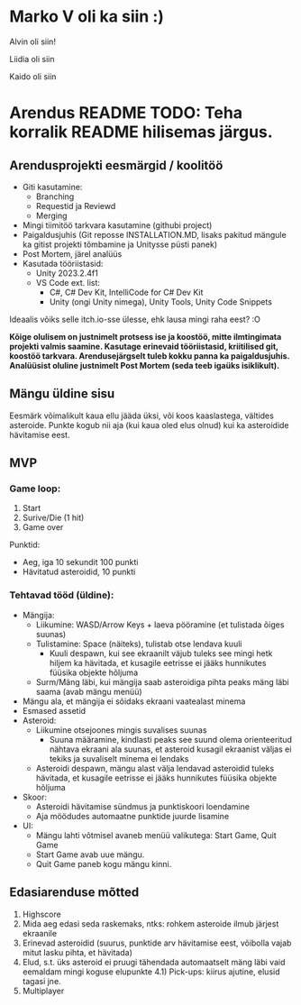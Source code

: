 
# Marko V oli ka siin :)

Alvin oli siin!

Liidia oli siin

Kaido oli siin

# Arendus README TODO: Teha korralik README hilisemas järgus.

## Arendusprojekti eesmärgid / koolitöö
- Giti kasutamine:
    - Branching
    - Requestid ja Reviewd
    - Merging
- Mingi tiimitöö tarkvara kasutamine (githubi project)
- Paigaldusjuhis (Git reposse INSTALLATION.MD, lisaks pakitud mängule ka gitist projekti tõmbamine ja Unitysse püsti panek)
- Post Mortem, järel analüüs
- Kasutada tööriistasid: 
    - Unity 2023.2.4f1 
    - VS Code ext. list:
        - C#, C# Dev Kit, IntelliCode for C# Dev Kit
        - Unity (ongi Unity nimega), Unity Tools, Unity Code Snippets

Ideaalis võiks selle itch.io-sse ülesse, ehk lausa mingi raha eest? :O

**Kõige olulisem on justnimelt protsess ise ja koostöö, mitte ilmtingimata projekti valmis saamine. Kasutage erinevaid tööriistasid, kriitilised git, koostöö tarkvara. Arendusejärgselt tuleb kokku panna ka paigaldusjuhis. Analüüsist oluline justnimelt Post Mortem (seda teeb igaüks isiklikult).**

## Mängu üldine sisu
Eesmärk võimalikult kaua ellu jääda üksi, või koos kaaslastega, vältides asteroide. Punkte kogub nii aja (kui kaua oled elus olnud) kui ka asteroidide hävitamise eest.

## MVP
### Game loop:
1) Start
2) Surive/Die (1 hit)
3) Game over

Punktid:
- Aeg, iga 10 sekundit 100 punkti
- Hävitatud asteroidid, 10 punkti

### Tehtavad tööd (üldine):
- Mängija:
    - Liikumine: WASD/Arrow Keys + laeva pööramine (et tulistada õiges suunas)
    - Tulistamine: Space (näiteks), tulistab otse lendava kuuli
        - Kuuli despawn, kui see ekraanilt väjub tuleks see mingi hetk hiljem ka hävitada, et kusagile eetrisse ei jääks hunnikutes füüsika objekte hõljuma
    - Surm/Mäng läbi, kui mängija saab asteroidiga pihta peaks mäng läbi saama (avab mängu menüü)
- Mängu ala, et mängija ei sõidaks ekraani vaatealast minema
- Esmased assetid
- Asteroid:
    - Liikumine otsejoones mingis suvalises suunas
        - Suuna määramine, kindlasti peaks see suund olema orienteeritud nähtava ekraani ala suunas, et asteroid kusagil ekraanist väljas ei tekiks ja suvaliselt minema ei lendaks
    - Asteroidi despawn, mängu alast välja lendavad asteroidid tuleks hävitada, et kusagile eetrisse ei jääks hunnikutes füüsika objekte hõljuma
- Skoor:
    - Asteroidi hävitamise sündmus ja punktiskoori loendamine
    - Aja möödudes automaatne punktide juurde lisamine
- UI:
    - Mängu lahti võtmisel avaneb menüü valikutega: Start Game, Quit Game
    - Start Game avab uue mängu.
    - Quit Game paneb kogu mängu kinni.

## Edasiarenduse mõtted
1) Highscore
2) Mida aeg edasi seda raskemaks, ntks: rohkem asteroide ilmub järjest ekraanile
3) Erinevad asteroidid (suurus, punktide arv hävitamise eest, võibolla vajab mitut lasku pihta, et hävitada)
4) Elud, s.t. üks asteroid ei pruugi tähendada automaatselt mäng läbi vaid eemaldam mingi koguse elupunkte
    4.1) Pick-ups: kiirus ajutine, elusid tagasi jne.
5) Multiplayer
